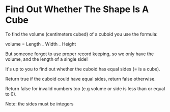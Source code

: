 # Find Out Whether The Shape Is A Cube

To find the volume (centimeters cubed) of a cuboid you use the formula:

volume = Length _ Width _ Height

But someone forgot to use proper record keeping, so we only have the volume, and the length of a single side!

It's up to you to find out whether the cuboid has equal sides (= is a cube).

Return true if the cuboid could have equal sides, return false otherwise.

Return false for invalid numbers too (e.g volume or side is less than or equal to 0).

Note: the sides must be integers
